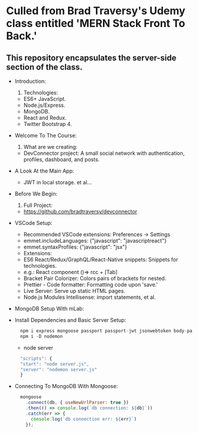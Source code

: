 # Culled from Brad Traversy's Udemy class entitled 'MERN Stack Front To Back.'
## This repository encapsulates the server-side section of the class.

- Introduction:
  1. Technologies:
    - ES6+ JavaScript.
    - Node.js/Express.
    - MongoDB.
    - React and Redux.
    - Twitter Bootstrap 4.

- Welcome To The Course:
  1. What are we creating:
    - DevConnector project: A small social network with authentication, profiles, dashboard, and posts.

- A Look At the Main App:
  - JWT in local storage. et al...

- Before We Begin:
  1. Full Project:
    - https://github.com/bradtraversy/devconnector

- VSCode Setup:
  - Recommended VSCode extensions: Preferences -> Settings
  - emmet.includeLanguages: {"javascript": "javascriptreact"}
  - emmet.syntaxProfiles: {"javascript": "jsx"}
  - Extensions:
  - ES6 React/Redux/GraphQL/React-Native snippets: Snippets for technologies. 
  - e.g.: React component ()=> rcc + [Tab]
  - Bracket Pair Colorizer: Colors pairs of brackets for nested.
  - Prettier - Code formatter: Formatting code upon 'save.'
  - Live Server: Serve up static HTML pages.
  - Node.js Modules Intellisense: import statements, et al.

- MongoDB Setup With mLab:

- Install Dependencies and Basic Server Setup:
  ```javascript
    npm i express mongoose passport passport-jwt jsonwebtoken body-parser bcryptjs validator
    npm i -D nodemon
  ```
  - node server
  ```javascript
    "scripts": {
    "start": "node server.js",
    "server": "nodemon server.js"
    }
  ```

- Connecting To MongoDB With Mongoose:
  ```javascript
    mongoose
      .connect(db, { useNewUrlParser: true })
      .then(() => console.log(`db connection: ${db}`))
      .catch(err => {
        console.log(`db connection err: ${err}`)
      });
  ```